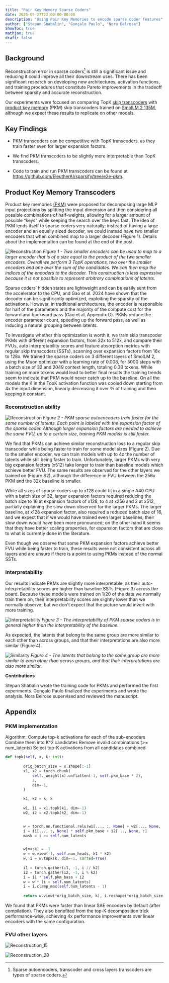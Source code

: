 ```yaml
---
title: "Pair Key Memory Sparse Coders"
date: 2025-05-27T22:00:00-00:00
description: "Using Pair Key Memories to encode sparse coder features"
author: ["Stepan Shabalin", "Gonçalo Paulo", "Nora Belrose"]
ShowToc: true
mathjax: true
draft: false
---
```



## Background

Reconstruction error in sparse coders[^1] is still a significant issue and reducing it could improve all their downstream uses. There has been significant research on developing new architectures, activation functions, and training procedures that constitute Pareto improvements in the tradeoff between sparsity and accurate reconstruction. 

Our experiments were focused on comparing TopK [skip transcoders](https://arxiv.org/abs/2501.18823) with [product key memory](https://arxiv.org/abs/1907.05242) (PKM) skip transcoders trained on [SmolLM 2 135M](https://huggingface.co/HuggingFaceTB/SmolLM2-135M), although we expect these results to replicate on other models.


## Key Findings

- PKM transcoders can be competitive with TopK transcoders, as they train faster even for larger expansion factors.

- We find PKM transcoders to be slightly more interpretable than TopK transcoders.

- Code to train and run PKM transcoders can be found at <https://github.com/EleutherAI/sparsify/tree/e2e-pkm>. 


[^1]: Sparse autoencoders, transcoder and cross layers transcoders are types of sparse coders.

## Product Key Memory Transcoders

Product key memories [(PKM)](https://arxiv.org/abs/1907.05242) were proposed for decomposing large MLP input projections by splitting the input dimension and then considering all possible combinations of half-weights, allowing for a larger amount of possible “keys” while keeping the search over the keys fast. The idea of PKM lends itself to sparse coders very naturally: instead of having a large encoder and an equally sized decoder, we could instead have two smaller encoders that when combined map to a larger decoder (Figure 1). Details about the implementation can be found at the end of the post.

![Reconstruction](/images/blog/pkm-coders/encoder.png)
_Figure 1 - Two smaller encoders can be used to map to a larger encoder that is of a size equal to the product of the two smaller encoders. Overall we perform 3 TopK operations, two over the smaller encoders and one over the sum of the candidates. We can then map the indices of the encoders to the decoder. This construction is less expressive because it is not possible to represent arbitrary combinations of latents._

Sparse coders’ hidden states are lightweight and can be easily sent from the accelerator to the CPU, and Gao et al. 2024 have shown that the decoder can be significantly optimized, exploiting the sparsity of the activations. However, in traditional architectures, the encoder is responsible for half of the parameters and the majority of the compute cost for the forward and backward pass (Gao et al. Appendix D). PKMs reduce the encoder parameter count, speeding up the forward pass, as well as inducing a natural grouping between latents. 

To investigate whether this optimization is worth it, we train skip transcoder PKMs with different expansion factors, from 32x to 512x, and compare their FVUs, auto interpretability scores and feature absorption metrics with regular skip transcoders (SSTs), scanning over expansion factors from 16x to 128x. We trained the sparse coders on 3 different layers of SmolLM 2, using the Muon optimizer with a learning rate of 0.008, for 5000 steps with a batch size of 32 and 2049 context length, totaling 0.3B tokens. While training on more tokens would lead to better final results the training trends seem to indicate that PKM would never catch up to the baseline. On all the models the K in the TopK activation function was cooled down starting from 4x the input dimension, linearly decreasing it over ⅘ of training and then keeping it constant. 


### Reconstruction ability

![Reconstruction](/images/blog/pkm-coders/k128_layer_10.png)
_Figure 2 - PKM sparse autoencoders train faster for the same number of latents. Each point is labeled with the expansion factor of the sparse coder. Although larger expansion factors are needed to achieve the same FVU, up to a certain size, training PKM models is still faster._

We find that PKMs can achieve similar reconstruction loss to a regular skip transcoder while being faster to train for some model sizes (Figure 2). Due to the smaller encoder, we can train models with up to 4x the number of latents while still being faster to train. Unfortunately,  larger PKMs with very big expansion factors (x512) take longer to train than baseline models which achieve better FVU. The same results are observed for the other layers we trained on (Figure S2), although the difference in FVU between the 256x PKM and the 32x baseline is smaller. 

While all sizes of sparse coders up to x128 could fit in a single A40 GPU with a batch size of 32, larger expansion factors required reducing the batch size to 16 at expansion factors of x128, to 4 at x256 and 2 at x512, partially explaining the slow down observed for the larger PKMs. The larger baseline, at x128 expansion factor, also required a reduced batch size of 16, and we expect that if we would have trained even larger baselines, their slow down would have been more pronounced; on the other hand it seems that they have better scaling properties, for expansion factors that are close to what is currently done in the literature.

Even though we observe that some PKM expansion factors achieve better FVU while being faster to train, these results were not consistent across all layers and are unsure if there is a point to using PKMs instead of the normal SSTs.


### Interpretability

Our results indicate PKMs are slightly more interpretable, as their auto-interpretability scores are higher than baseline SSTs (Figure 3) across the board. Because these models were trained on 1/20 of the data we normally train them on, their interpretability scores are slightly lower than we normally observe, but we don't expect that the picture would invert with more training.

![Interpretability](/images/blog/pkm-coders/layer_10.png)
_Figure 3 - The interpretability of PKM sparse coders is in general higher than the interpretability of the baseline._

As expected, the latents that belong to the same group are more similar to each other than across groups, and that their interpretations are also more similar (Figure 4).

![Similarity](/images/blog/pkm-coders/similarity.png)
_Figure 4 - The latents that belong to the same group are more similar to each other than across groups, and that their interpretations are also more similar._


**Contributions**

Stepan Shabalin wrote the training code for PKMs and performed the first experiments. Gonçalo Paulo finalized the experiments and wrote the analysis. Nora Belrose supervised and reviewed the manuscript.


## Appendix

### PKM implementation

Algorithm:
Compute top-k activations for each of the sub-encoders
Combine them into K^2 candidates
Remove invalid combinations (>= num_latents)
Select top-K activations from all candidates combined
```Python
def topk(self, x, k: int):
       
        orig_batch_size = x.shape[:-1]
        x1, x2 = torch.chunk(
            self._weight(x).unflatten(-1, self.pkm_base * 2),
            2,
            dim=-1,
        )

        k1, k2 = k, k
     
        w1, i1 = x1.topk(k1, dim=-1)
        w2, i2 = x2.topk(k2, dim=-1)


        w = torch.nn.functional.relu(w1[..., :, None] + w2[..., None, :]).clone()
        i = i1[..., :, None] * self.pkm_base + i2[..., None, :]
        mask = i >= self.num_latents


        w[mask] = -1
        w = w.view(-1, self.num_heads, k1 * k2)
        w, i = w.topk(k, dim=-1, sorted=True)
       
        i1 = torch.gather(i1, -1, i // k2)
        i2 = torch.gather(i2, -1, i % k2)
        i = i1 * self.pkm_base + i2
        w = w * (i < self.num_latents)
        i = i.clamp_max(self.num_latents - 1)
     
        return w.view(*orig_batch_size, k), i.reshape(*orig_batch_size, k)
```

We found that PKMs were faster than linear SAE encoders by default (after compilation). They also benefited from the top-K decomposition trick performance-wise, achieving 4x performance improvements over linear encoders with the same configuration.


### FVU other layers

![Reconstruction_15](/images/blog/pkm-coders/k128_layer_15.png)

![Reconstruction_20](/images/blog/pkm-coders/k128_layer_20.png)






